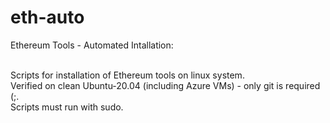 # eth-auto
Ethereum Tools - Automated Intallation:<br><br>

Scripts for installation of Ethereum tools on linux system.<br>
Verified on clean Ubuntu-20.04 (including Azure VMs) - only git is required (;.<br>
Scripts must run with sudo.<br>
